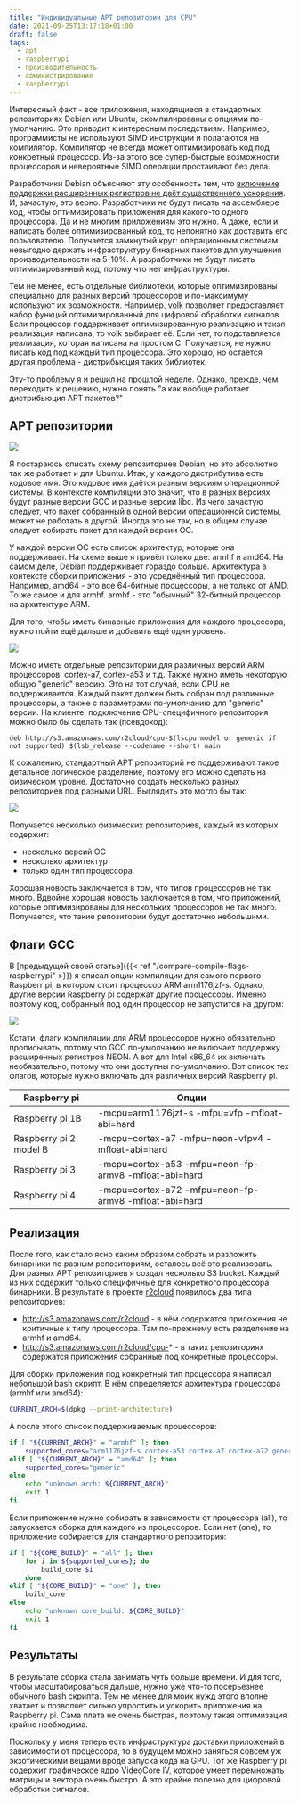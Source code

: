 ```yaml
---
title: "Индивидуальные APT репозитории для CPU"
date: 2021-09-25T13:17:18+01:00
draft: false
tags:
  - apt
  - raspberrypi
  - производительность
  - администрирование
  - raspberrypi
---
```

Интересный факт - все приложения, находящиеся в стандартных репозиториях Debian или Ubuntu, скомпилированы с опциями по-умолчанию. Это приводит к интересным последствиям. Например, программисты не используют SIMD инструкции и полагаются на компилятор. Компилятор не всегда может оптимизировать код под конкретный процессор. Из-за этого все супер-быстрые возможности процессоров и невероятные SIMD операции простаивают без дела.

Разработчики Debian объясняют эту особенность тем, что [включение поддержки расширенных регистров не даёт существенного ускорения](https://wiki.debian.org/ArmHardFloatPort/VfpComparison#NEON). И, зачастую, это верно. Разработчики не будут писать на ассемблере код, чтобы оптимизировать приложения для какого-то одного процессора. Да и не многим приложениям это нужно. А даже, если и написать более оптимизированный код, то непонятно как доставить его пользователю. Получается замкнутый круг: операционным системам невыгодно держать инфраструктуру бинарных пакетов для улучшения производительности на 5-10%. А разработчики не будут писать оптимизированный код, потому что нет инфраструктуры.

Тем не менее, есть отдельные библиотеки, которые оптимизированы специально для разных версий процессоров и по-максимуму используют их возможности. Например, [volk](https://www.libvolk.org) позволяет предоставляет набор функций оптимизированный для цифровой обработки сигналов. Если процессор поддерживает оптимизированную реализацию и такая реализация написана, то volk выбирает её. Если нет, то подставляется реализация, которая написана на простом C. Получается, не нужно писать код под каждый тип процессора. Это хорошо, но остаётся другая проблема - дистрибьюция таких библиотек.

Эту-то проблему я и решил на прошлой неделе. Однако, прежде, чем переходить к решению, нужно понять "а как вообще работает дистрибьюция APT пакетов?"

## APT репозитории

![](/img/apt-for-cpu/1.png)

Я постараюсь описать схему репозиториев Debian, но это абсолютно так же работает и для Ubuntu. Итак, у каждого дистрибутива есть кодовое имя. Это кодовое имя даётся разным версиям операционной системы. В контексте компиляции это значит, что в разных версиях будут разные версии GCC и разные версии libc. Из чего зачастую следует, что пакет собранный в одной версии операционной системы, может не работать в другой. Иногда это не так, но в общем случае следует собирать пакет для каждой версии ОС.

У каждой версии ОС есть список архитектур, которые она поддерживает. На схеме выше я привёл только две: armhf и amd64. На самом деле, Debian поддерживает гораздо больше. Архитектура в контексте сборки приложения - это усреднённый тип процессора. Например, amd64 - это все 64-битные процессоры, а не только от AMD. То же самое и для armhf. armhf - это "обычный" 32-битный процессор на архитектуре ARM.

Для того, чтобы иметь бинарные приложения для каждого процессора, нужно пойти ещё дальше и добавить ещё один уровень.

![](/img/apt-for-cpu/2.png)

Можно иметь отдельные репозитории для различных версий ARM процессоров: cortex-a7, cortex-a53 и т.д. Также нужно иметь некоторую общую "generic" версию. Это на тот случай, если CPU не поддерживается. Каждый пакет должен быть собран под различные процессоры, а также с параметрами по-умолчанию для "generic" версии. На клиенте, подключение CPU-специфичного репозитория можно было бы сделать так (псевдокод):

```
deb http://s3.amazonaws.com/r2cloud/cpu-$(lscpu model or generic if not supported) $(lsb_release --codename --short) main
```

К сожалению, стандартный APT репозиторий не поддерживают такое детальное логическое разделение, поэтому его можно сделать на физическом уровне. Достаточно создать несколько разных репозиториев под разными URL. Выглядить это могло бы так:

![](/img/apt-for-cpu/3.png)

Получается несколько физических репозиториев, каждый из которых содержит:

 * несколько версий ОС
 * несколько архитектур
 * только один тип процессора
 
Хорошая новость заключается в том, что типов процессоров не так много. Вдвойне хорошая новость заключается в том, что приложений, которые оптимизированы для нескольких процессоров не так много. Получается, что такие репозитории будут достаточно небольшими.

## Флаги GCC

В [предыдущей своей статье]({{< ref "/compare-compile-flags-raspberrypi" >}}) я описал опции компиляции для самого первого Raspberr pi, в котором стоит процессор ARM arm1176jzf-s. Однако, другие версии Raspberry pi содержат другие процессоры. Именно поэтому код, собранный под один процессор не запустится на другом:

![](/img/apt-for-cpu/4.png)

Кстати, флаги компиляции для ARM процессоров нужно обязательно прописывать, потому что GCC по-умолчанию не включает поддержку расширенных регистров NEON. А вот для Intel x86_64 их включать необязательно, потому что они доступны по-умолчанию. Вот список тех флагов, которые нужно включать для различных версий Raspberry pi.

<table>
	<thead>
		<tr>
			<th>Raspberry pi</th>
			<th>Опции</th>
		</tr>
	</thead>
	<tbody>
		<tr>
			<td>Raspberry pi 1B</td>
			<td>-mcpu=arm1176jzf-s -mfpu=vfp -mfloat-abi=hard</td>
		</tr>
		<tr>
			<td>Raspberry pi 2 model B</td>
			<td>-mcpu=cortex-a7 -mfpu=neon-vfpv4 -mfloat-abi=hard</td>
		</tr>
		<tr>
			<td>Raspberry pi 3</td>
			<td>-mcpu=cortex-a53 -mfpu=neon-fp-armv8 -mfloat-abi=hard</td>
		</tr>
		<tr>
			<td>Raspberry pi 4</td>
			<td>-mcpu=cortex-a72 -mfpu=neon-fp-armv8 -mfloat-abi=hard</td>
		</tr>
	</tbody>
</table>

## Реализация

После того, как стало ясно каким образом собрать и разложить бинарники по разным репозиториям, осталось всё это реализовать. Для разных APT репозиториев я создал несколько S3 bucket. Каждый из них содержит только специфичные для конкретного процессора бинарники. В результате в проекте [r2cloud](https://leosatdata.com/apt) появилось два типа репозиториев:

 * http://s3.amazonaws.com/r2cloud - в нём содержатся приложения не критичные к типу процессора. Там по-прежнему есть разделение на armhf и amd64.
 * http://s3.amazonaws.com/r2cloud/cpu-* - в таких репозиториях содержатся приложения собранные под конкретные процессоры. 
 
Для сборки приложений под конкретный тип процессора я написал небольшой bash скрипт. В нём определяется архитектура процессора (armhf или amd64):


```bash
CURRENT_ARCH=$(dpkg --print-architecture)
```

А после этого список поддерживаемых процессоров:

```bash
if [ "${CURRENT_ARCH}" = "armhf" ]; then
	supported_cores="arm1176jzf-s cortex-a53 cortex-a7 cortex-a72 generic"
elif [ "${CURRENT_ARCH}" = "amd64" ]; then
	supported_cores="generic"
else
	echo "unknown arch: ${CURRENT_ARCH}"
	exit 1
fi
```

Если приложение нужно собирать в зависимости от процессора (all), то запускается сборка для каждого из процессоров. Если нет (one), то приложение собирается для стандартного репозитория:

```bash
if [ "${CORE_BUILD}" = "all" ]; then
	for i in ${supported_cores}; do
		build_core $i
	done
elif [ "${CORE_BUILD}" = "one" ]; then
	build_core
else
	echo "unknown core_build: ${CORE_BUILD}"
	exit 1
fi
```

## Результаты

В результате сборка стала занимать чуть больше времени. И для того, чтобы масштабироваться дальше, нужно уже что-то посерьёзнее обычного bash скрипта. Тем не менее для моих нужд этого вполне хватает и позволяет сильно упростить и ускорить приложения на Raspberry pi. Сама плата не очень быстрая, поэтому такая оптимизация крайне необходима.

Поскольку у меня теперь есть инфраструктура доставки приложений в зависимости от процессора, то в будущем можно заняться совсем уж экзотическими вещами вроде запуска кода на GPU. Тот же Raspberry pi содержит графическое ядро VideoCore IV, которое умеет перемножать матрицы и вектора очень быстро. А это крайне полезно для цифровой обработки сигналов.